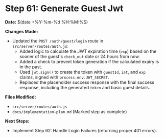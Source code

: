 # Step 61: Generate Guest Jwt

**Date:** $(date +%Y-%m-%d %H:%M:%S)

**Changes Made:**
- Updated the `POST /auth/guest/login` route in `src/server/routes/auth.js`:
  - Added logic to calculate the JWT expiration time (`exp`) based on the sooner of the guest's `check_out` date or 24 hours from now.
  - Added a check to prevent token generation if the calculated expiry is in the past.
  - Used `jwt.sign()` to create the token with `guestId`, `iat`, and `exp` claims, signed with `process.env.JWT_SECRET`.
  - Replaced the placeholder success response with the final success response, including the generated `token` and basic guest details.

**Files Modified:**
- `src/server/routes/auth.js`
- `docs/implementation-plan.md` (Marked step as complete)

**Next Steps:**
- Implement Step 62: Handle Login Failures (returning proper 401 errors). 